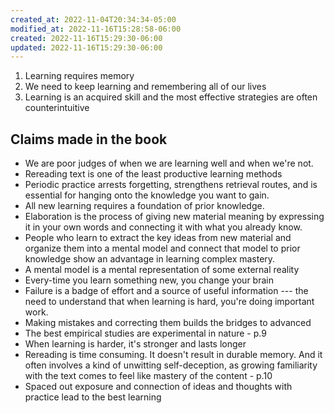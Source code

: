 ```yaml
---
created_at: 2022-11-04T20:34:34-05:00
modified_at: 2022-11-16T15:28:58-06:00
created: 2022-11-16T15:29:30-06:00
updated: 2022-11-16T15:29:30-06:00
---
```


1. Learning requires memory
2. We need to keep learning and remembering all of our lives 
3. Learning is an acquired skill and the most effective strategies are often counterintuitive 

## Claims made in the book

- We are poor judges of when we are learning well and when we're not.
- Rereading text is one of the least productive learning methods
- Periodic practice arrests forgetting, strengthens retrieval routes, and is essential for hanging onto the knowledge you want to gain.
- All new learning requires a foundation of prior knowledge.
- Elaboration is the process of giving new material meaning by expressing it in your own words and connecting it with what you already know.
- People who learn to extract the key ideas from new material and organize them into a mental model and connect that model to prior knowledge show an advantage in learning complex mastery.
- A mental model is a mental representation of some external reality
- Every-time you learn something new, you change your brain
- Failure is a badge of effort and a source of useful information --- the need to understand that when learning is hard, you're doing important work.
- Making mistakes and correcting them builds the bridges to advanced
- The best empirical studies are experimental in nature - p.9
- When learning is harder, it's stronger and lasts longer
- Rereading is time consuming.  It doesn't result in durable memory.  And it often involves a kind of unwitting self-deception, as growing familiarity with the text comes to feel like mastery of the content - p.10
- Spaced out exposure and connection of ideas and thoughts with practice lead to the best learning